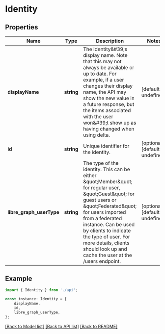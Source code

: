 # Identity


## Properties

Name | Type | Description | Notes
------------ | ------------- | ------------- | -------------
**displayName** | **string** | The identity\&#39;s display name. Note that this may not always be available or up to date. For example, if a user changes their display name, the API may show the new value in a future response, but the items associated with the user won\&#39;t show up as having changed when using delta. | [default to undefined]
**id** | **string** | Unique identifier for the identity. | [optional] [default to undefined]
**libre_graph_userType** | **string** | The type of the identity. This can be either \&quot;Member\&quot; for regular user, \&quot;Guest\&quot; for guest users or \&quot;Federated\&quot; for users imported from a federated instance. Can be used by clients to indicate the type of user. For more details, clients should look up and cache the user at the /users endpoint. | [optional] [default to undefined]

## Example

```typescript
import { Identity } from './api';

const instance: Identity = {
    displayName,
    id,
    libre_graph_userType,
};
```

[[Back to Model list]](../README.md#documentation-for-models) [[Back to API list]](../README.md#documentation-for-api-endpoints) [[Back to README]](../README.md)
